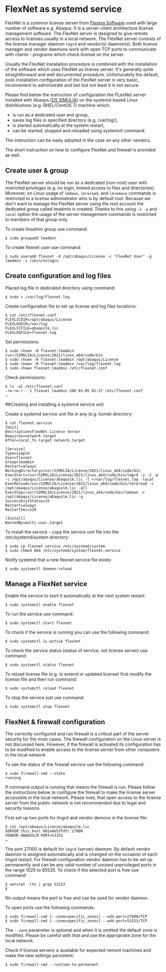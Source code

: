# FlexNet as systemd service

FlexNet is a common license server from [Flexera Software](https://www.flexera.com) used with large number of software e.g. Abaqus. It is a server-client architecture license management software. The FlexNet server is designed to give remote access to licenses usually in a local network. The FlexNet server consists of the license manager daemon `lmgrd` and vendor(s) daemon(s). Both license manager and vendor daemons work with open TCP ports to communicate with clients - programs which check license on the server.

Usually the FlexNet installation procedure is combined with the installation of the software which uses FlexNet as license server. It's generally quite straightforward and well documented procedure. Unfortunately the default, post-installation configuration of the FlexNet server is very basic, inconvenient to administrate and last but not least it is not secure.

Please find below the instruction of configuration the FLexNet server installed with Abaqus ([DS SIMULIA](https://www.3ds.com/products-services/simulia/)) on the systemd-based Linux distribiutions (e.g. RHEL/CentOS 7) machine which:
- is run as a dedicated user and group,
- saves log files in specified directory (e.g. /var/log/),
- is started automatically at the system restart,
- can be started, stopped and reloaded using systemctl command.

The instruction can be easly adopted in the case on any other vendors.

The short instruction on how to configure FlexNet and firewall is provided as well.

## Create user & group

The FlexNet server should be run as a dedicated (non-root) user with restricted privileges (e.g. no login, limited access to files and directories). Moreover, on Linux usage of `lmdown`, `lmreread`, and `lmremove` commands is restricted to a license administrator who is by default root. Because we don't want to manage the FlexNet server using the root account the dedicated group called lmadmin is created. Thanks to this using `-2 -p` and `-local` option the usage of the server management commands is restricted to members of that group only.

To create lmadmin group use command:
```
$ sudo groupadd lmadmin
```
To create flexnet user use command:
```
$ sudo useradd flexnet -d /opt/abaqus/License -c "FlexNet User" -g lmadmin -s /sbin/nologin
```
## Create configuration and log files

Placed log file in dedicated directory using command:
```
$ sudo > /var/log/flexnet.log
```
Create configuration file to set up license and log files locations:
```
$ cat /etc/flexnet.conf
FLEXLICDIR=/opt/abaqus/License
FLEXLOGDIR=/var/log
FLEXLICFILE=abaquslm.lic
FLEXLOGFILE=flexnet.log
```
Set permissions:
```
$ sudo chown -R flexnet:lmadmin /usr/SIMULIA/License/2021/linux_a64/code/bin
$ sudo chown -R flexnet:lmadmin /opt/abaqus/License
$ sudo chown -R flexnet:lmadmin /var/log/flexnet.log
$ sudo chown flexnet:lmadmin /etc/flexnet.conf
```
Check permissions:
```
$ ls -al /etc/flexnet.conf
-rw-rw-r-- 1 flexnet lmadmin 206 01-05 01:27 /etc/flexnet.conf
…
```
##Creating and installing a systemd service unit

Create a systemd service unit file in any (e.g. home) directory:
```
$ cat flexnet.service
[Unit]
Description=FlexNet Licence Server
Requires=network.target
After=local_fs.target network.target

[Service]
Type=simple
User=flexnet
Group=lmadmin
Restart=always
WorkingDirectory=/usr/SIMULIA/License/2021/linux_a64/code/bin
ExecStart=/usr/SIMULIA/License/2021/linux_a64/code/bin/lmgrd -z -2 -p -c /opt/abaqus/License/abaquslm.lic -l +/var/log/flexnet.log -local
ExecReload=/usr/SIMULIA/License/2021/linux_a64/code/bin/lmreread -c /opt/abaqus/License/abaquslm.lic -all
ExecStop=/usr/SIMULIA/License/2021/linux_a64/code/bin/lmdown -c /opt/abaqus/License/abaquslm.lic -q
SuccessExitStatus=15
Restart=always
RestartSec=120

[Install]
WantedBy=multi-user.target
```
To install the service - copy the service unit file into the /etc/systemd/system directory:
```
$ sudo cp flexnet.service /etc/systemd/system
$ sudo chmod 664 /etc/systemd/system/flexnet.service
```
Notify systemd that a new flexnet.service file exists: 
```
$ sudo systemctl daemon-reload
```
## Manage a FlexNet service

Enable the service to start it automatically at the next system restart:
```
$ sudo systemctl enable flexnet
```
To run the service use command:
```
$ sudo systemctl start flexnet
```
To check if the service is running you can use the following command:
```
$ sudo systemctl is-active flexnet
```
To check the service status (status of service, not license server) use command:
```
$ sudo systemctl status flexnet
```
To reload license file (e.g. to extend or updated license) first modify the license file and then run command:
```
$ sudo systemctl reload flexnet
```
To stop the service just use command:
```
$ sudo systemctl stop flexnet
```
## FlexNet & firewall configuration

The correctly configured and run firewall is a critical part of the server security for the most cases. The firewall configuration on the Linux server is not discussed here. However, if the firewall is activated its configuration has to be modified to enable access to the license server from other computers in the local network.

To see the status of the firewall service use the following command:
```
$ sudo firewall-cmd --state
running
```
If command output is running that means the firewall is run. Please follow the instructions below to configure the firewall to make the license server accessible in the local network. Please note, that open access to the license server from the public network is not recommended due to legal and security reasons.

First set up two ports for lmgrd and vendor demons in the license file:
```
$ cat /opt/abaqus/License/abaquslm.lic
SERVER this_host 001a4b53fdfc 27000
VENDOR ABAQUSLM PORT=53153
…
```
The port 27000 is default for `lmgrd` (server) daemon. By default vendor daemon is assigned automatically and is changed on the occasion of each lmgrd restart. For firewall configuration vendor daemon has to be set up permanently and can be any valid number of unused unprivileged ports in the range 1025 to 65535. To check if the selected port is free use command:
```
$ netstat -ltn | grep 53153
$
```
No output means the port is free and can be used for vendor daemon.

To open ports use the following commands:
```
$ sudo firewall-cmd [--zone=specific_zones] --add-port=27000/TCP
$ sudo firewall-cmd [--zone=specific_zones] --add-port=53153/TCP
```
The `--zone` parameter is optional and when it is omitted the default zone is modified. Please be careful with that and use the appropriate zone for the local network.

Check if license servers is available for expected remont machines and make the new settings persistent:
```
$ sudo firewall-cmd --runtime-to-permanent
```
